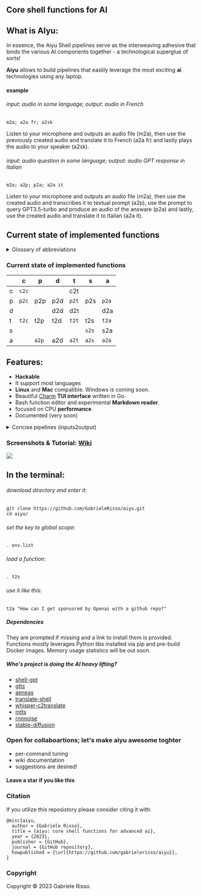 ## Core shell functions for AI 

## What is **AIyu**:
In essence, the Aiyu Shell pipelines serve as the interweaving adhesive that binds the various AI components together - a technological superglue of sorts!

**Aiyu** allows to build pipelines that easlily leverage the most exciting **ai** technologies using any laptop.

#### example

###### input:  audio in some language; output: audio in French
```
m2a; a2a fr; a2sk
```
Listen to your microphone and outputs an audio file (m2a), then use the previously created audio and translate it to French (a2a fr) and lastly plays the audio to your speaker (a2sk). 


###### input: audio question in some language; output: audio GPT response in Italian
```
m2a; a2p; p2a; a2a it 
```
Listen to your microphone and outputs an audio file (m2a), then use the created audio and transcribes it to textual prompt (a2p), use the prompt to query GPT3.5-turbo and produce an audio of the answare (p2a) and lastly, use the created audio and translate it to Italian (a2a it).


## Current state of implemented functions

<details>

<summary>Glossary of abbreviations</summary>

## Inputs and Outputs

```c  -> code     ex: sourcecode of a python program
p  -> prompt     ex: "how can I escape the matrix?" 
d  -> document   ex: .pdf file of a research paper
t  -> text       ex: .txt file of a motivation letter
s  -> subtitle   ex: .srt file of a movie subtitles
a  -> audio      ex: .mp3 file of a recorded conference 
                 I/O: {sk -> speaker, m <- microphone} 
i  -> image      ex: .jpg file of a kangoroo 
v --> video      ex: .mp4 file of a instagram reel

```
</details>


### Current state of implemented functions

|    	| c    	| p    	| d    	| t    	|  s 	|  a 	|
|----	|------	|------	|------	|------	|------	|---	|
| c  	| `c2c`	|  	|   	| c2t |  	|  	|
| p  	| `p2c`	| p2p | p2d  	| `p2t` 	| p2s 	| `p2a`  	|
| d  	|   	|   	| d2d	| d2t	|  	| d2a |
| t  	|  `t2c` | t2p  | t2d  	| `t2t` | t2s | `t2a`	|
| s  	|  	|  	|  	|  	|  `s2s`  	|  s2a 	|
| a   |    | `a2p` | a2d  | `a2t` | `a2s`  |  `a2a`  |


## Features:

 * **Hackable**
 * It support most languages
 * **Linux** and **Mac** compatible. Windows is coming soon.
 * Beautiful [Charm](https://charm.sh/ "Charm") **TUI interface** written in Go.
 * Bash function editor and experimental **Markdown reader**.
 * focused on CPU **performance**
 * Documented (very soon)
<details>

<summary>Concise pipelines (inputs2output)</summary>
 
 🔹 Ask gpt and gtts answer to **speaker** (text2speaker) -> t2sk <br /> 
 🔹 Ask gpt and gtts answer to **audio** (text2audio) -> t2a  <br />
 🔹 Ask gpt and produce specifically **code** (code2text) -> c2t  <br />
 🔹 Take audio and produce text **transcript** (audio2text) -> a2t  <br />
 🔹 Take audio and produce **subtitles** transcript (audio2subtitles) -> a2s  <br />
 🔹 Prompt gpt and produce text (prompt2text) -> p2t  <br />
 🔹 Take text and translate into text (text2text) -> t2tr  <br />
 🔹 Take audio and **enhance quality** into audio (audio2audio) -> a2a  <br />
 🔹 Take audio & text transcript and produce subtitles (audio+text2subtitles) -> at2s  <br />
 🔹 Take text and stable diffusion produce **image** (text2image) -> t2i  <br />


 
</details>

### Screenshots & Tutorial: [Wiki](https://github.com/GabrieleRisso/aiyu/edit/main/wiki.md "Aiyu Wiki")

 <p align="left"> <a href="https://hits.seeyoufarm.com"><img src="https://hits.seeyoufarm.com/api/count/incr/badge.svg?url=https%3A%2F%2Fgithub.com%2FGabrieleRisso%2Faiyu&count_bg=%234D4244&title_bg=%23EA2424&icon_color=%233E3636&title=aiyu+&edge_flat=false"/></a> </p>


## In the terminal:

###### download directory and enter it:
```
git clone https://github.com/GabrieleRisso/aiyu.git 
cd aiyu/
```
###### set the key to global scope: 
```
. env.list
```
###### load a function:
```
. t2s
```
###### use it like this:
```
t2a "How can I get sponsored by Openai with a github repo?"
```


##### Dependencies

They are prompted if missing and a link to install them is provided. Functions mostly leverages Python libs installed via pip and pre-build Docker images. Memory usage statistics will be out soon.


##### Who's project is doing the AI heavy lifting? 

 * [shell-gpt](https://github.com/TheR1D/shell_gpt "text-to-text")
 * [gtts](https://gtts.readthedocs.io/en/latest/index.html "text-to-speach")
 * [aeneas](https://github.com/readbeyond/aeneas "subtitles")
 * [translate-shell](https://github.com/soimort/translate-shell "translate")
 * [whisper-c2translate](https://github.com/jordimas/whisper-ctranslate2 "audio-to-text")
 * [mtts](https://github.com/mozilla/TTS "text-to-vocie")
 * [rnnnoise](https://github.com/GregorR/rnnoise-models "noise filter")
 * [stable-diffusion](https://github.com/fboulnois/stable-diffusion-docker "image gen")


### Open for collaboartions; let's make **aiyu** awesome toghter
 
 * per-command tuning
 * wiki documentation 
 * suggestions are desired!

#### Leave a star if you like this

### Citation
If you utilize this reposistory please consider citing it with:

```
@misc{aiyu,
  author = {Gabriele Risso},
  title = {aiyu: core shell functions for advanced ai},
  year = {2023},
  publisher = {GitHub},
  journal = {GitHub repository},
  howpublished = {\url{https://github.com/gabrielerisso/aiyu}},
}
```


### Copyright

Copyright © 2023 Gabriele Risso. 
